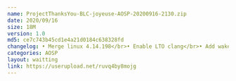 ```yaml
---
name: ProjectThanksYou-BLC-joyeuse-AOSP-20200916-2130.zip
date: 2020/09/16
size: 18M
version: 1.0
md5: ce7c743b45cd1e4a21d0184c638328fd
changelog: • Merge linux 4.14.198</br>• Enable LTO clang</br>• Add wakelock blocker</br>• Support some USB adapter</br>• Fix slow motion frame drop
categories: AOSP
layout: waitting
link: https://userupload.net/ruvq4by8mojg
---
```

